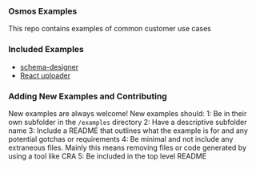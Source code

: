 ### Osmos Examples

This repo contains examples of common customer use cases

### Included Examples

-   [schema-designer](/examples/schema-designer)
-   [React uploader](/examples/osmos-uploader-with-reactjs-and-typescript)

### Adding New Examples and Contributing

New examples are always welcome! New examples should:
1: Be in their own subfolder in the `/examples` directory
2: Have a descriptive subfolder name
3: Include a README that outlines what the example is for and any potential gotchas or requirements
4: Be minimal and not include any extraneous files. Mainly this means removing files or code generated by using a tool like CRA
5: Be included in the top level README
